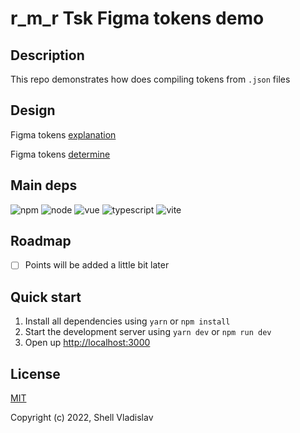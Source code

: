 # r_m_r Tsk Figma tokens demo

## Description
This repo demonstrates how does compiling tokens from <code>.json</code> files

## Design
<p>Figma tokens <a href="https://www.figma.com/file/SU6QWgSrLBf5fV6jPh3oZg/Tokens-Explanation">explanation</a></p>
<p>Figma tokens <a href="https://www.figma.com/file/T2CIC1zD6eA0RJHJtdtbsJ/Tokens-Determine">determine</a></p>

## Main deps

![npm](https://img.shields.io/badge/npm-v8.13.2-blue?style=flat-square)
![node](https://img.shields.io/badge/node-v16.15.1-yellowgreen?style=flat-square)
![vue](https://img.shields.io/badge/vue-v3.2.45-green?style=flat-square)
![typescript](https://img.shields.io/badge/typescript-v4.9.4-lightgrey?style=flat-square)
![vite](https://img.shields.io/badge/vite-v4.0.1-yellow?style=flat-square)

## Roadmap

- [ ] Points will be added a little bit later

## Quick start

1. Install all dependencies using `yarn` or `npm install`
2. Start the development server using `yarn dev` or `npm run dev`
3. Open up [http://localhost:3000](http://localhost:3000)

## License

[MIT](https://github.com/FreeeeZ/rmr-figma-tokens-demo/blob/main/LICENSE)

Copyright (c) 2022, Shell Vladislav
